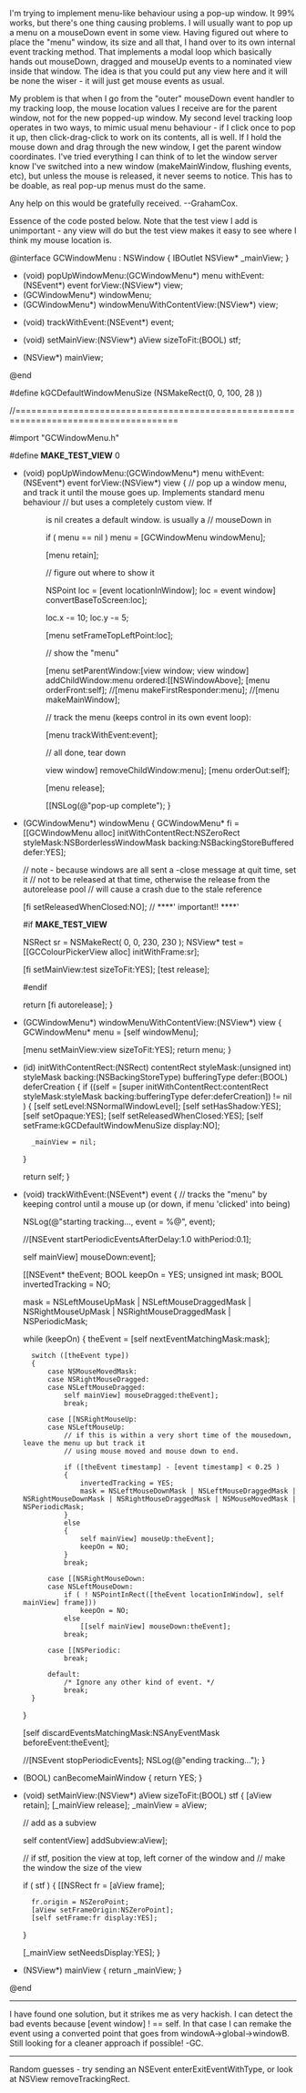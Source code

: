

I'm trying to implement menu-like behaviour using a pop-up window. It 99% works, but there's one thing causing problems. I will usually want to pop up a menu on a mouseDown event in some view. Having figured out where to place the "menu" window, its size and all that, I hand over to its own internal event tracking method. That implements a modal loop which basically hands out mouseDown, dragged and mouseUp events to a nominated view inside that window. The idea is that you could put any view here and it will be none the wiser - it will just get mouse events as usual.

My problem is that when I go from the "outer" mouseDown event handler to my tracking loop, the mouse location values I receive are for the parent window, not for the new popped-up window. My second level tracking loop operates in two ways, to mimic usual menu behaviour - if I click once to pop it up, then click-drag-click to work on its contents, all is well. If I hold the mouse down and drag through the new window, I get the parent window coordinates. I've tried everything I can think of to let the window server know I've switched into a new window (makeMainWindow, flushing events, etc), but unless the mouse is released, it never seems to notice. This has to be doable, as real pop-up menus must do the same.

Any help on this would be gratefully received. --GrahamCox.

Essence of the code posted below. Note that the test view I add is unimportant - any view will do but the test view makes it easy to see where I think my
mouse location is.

    

@interface GCWindowMenu : NSWindow
{
	IBOutlet	NSView*		_mainView;
}

+ (void)			popUpWindowMenu:(GCWindowMenu*) menu withEvent:(NSEvent*) event forView:(NSView*) view;
+ (GCWindowMenu*)	windowMenu;
+ (GCWindowMenu*)   windowMenuWithContentView:(NSView*) view;


- (void)			trackWithEvent:(NSEvent*) event;

- (void)			setMainView:(NSView*) aView sizeToFit:(BOOL) stf;
- (NSView*)			mainView;

@end



#define kGCDefaultWindowMenuSize  (NSMakeRect(0, 0, 100, 28 ))


//=====================================================================================



#import "GCWindowMenu.h"

#define __MAKE_TEST_VIEW__   0


+ (void)	popUpWindowMenu:(GCWindowMenu*) menu withEvent:(NSEvent*) event forView:(NSView*) view
{
	// pop up a window menu, and track it until the mouse goes up. Implements standard menu behaviour
	// but uses a completely custom view. If <menu> is nil creates a default window. <event> is usually a
       // mouseDown in <view>

		
	if ( menu == nil )
		menu = [GCWindowMenu windowMenu];
	
	[menu retain];
	
	// figure out where to show it
	
	NSPoint loc = [event locationInWindow];
	loc = event window] convertBaseToScreen:loc];
	
	loc.x -= 10;
	loc.y -= 5;
	
	[menu setFrameTopLeftPoint:loc];
	
	// show the "menu"
	
	[menu setParentWindow:[view window;
	view window] addChildWindow:menu ordered:[[NSWindowAbove];
	[menu orderFront:self];
	//[menu makeFirstResponder:menu];
	//[menu makeMainWindow];
	
	// track the menu (keeps control in its own event loop):

	[menu trackWithEvent:event];
	
	// all done, tear down
	
	view window] removeChildWindow:menu];
	[menu orderOut:self];
	
	[menu release];
	
	[[NSLog(@"pop-up complete");
}



+ (GCWindowMenu*)	windowMenu
{
	GCWindowMenu* fi =  [[GCWindowMenu alloc]  initWithContentRect:NSZeroRect
												styleMask:NSBorderlessWindowMask
												backing:NSBackingStoreBuffered
												defer:YES];
	
	// note - because windows are all sent a -close message at quit time, set it
	// not to be released at that time, otherwise the release from the autorelease pool
	// will cause a crash due to the stale reference

	[fi setReleasedWhenClosed:NO];	// ****' important!! ****'
	
	#if __MAKE_TEST_VIEW__
	
	NSRect sr = NSMakeRect( 0, 0, 230, 230 );
	NSView* test = [[GCColourPickerView alloc] initWithFrame:sr];
	
	[fi setMainView:test sizeToFit:YES];
	[test release];
	
	#endif
	
	return [fi autorelease];
}



+ (GCWindowMenu*)   windowMenuWithContentView:(NSView*) view
{
	GCWindowMenu* menu = [self windowMenu];
	
	[menu setMainView:view sizeToFit:YES];
	return menu;
}


- (id)	initWithContentRect:(NSRect) contentRect
		styleMask:(unsigned int) styleMask
		backing:(NSBackingStoreType) bufferingType
		defer:(BOOL) deferCreation
{
	if ((self = [super initWithContentRect:contentRect
						styleMask:styleMask
						backing:bufferingType
						defer:deferCreation]) != nil )
	{
		[self setLevel:NSNormalWindowLevel];
		[self setHasShadow:YES];
		[self setOpaque:YES];
		[self setReleasedWhenClosed:YES];
		[self setFrame:kGCDefaultWindowMenuSize display:NO];
		
		_mainView = nil;
	}
	
	return self;
}



- (void)			trackWithEvent:(NSEvent*) event
{
	// tracks the "menu" by keeping control until a mouse up (or down, if menu 'clicked' into being)
	
	NSLog(@"starting tracking..., event = %@", event);
		
	//[NSEvent startPeriodicEventsAfterDelay:1.0 withPeriod:0.1];
	
	self mainView] mouseDown:event];
	
	[[NSEvent* theEvent;
	BOOL keepOn = YES;
	unsigned int mask;
	BOOL invertedTracking = NO;
	
	mask = NSLeftMouseUpMask | NSLeftMouseDraggedMask | NSRightMouseUpMask | NSRightMouseDraggedMask | NSPeriodicMask;
 
	while (keepOn)
	{
		theEvent = [self nextEventMatchingMask:mask];

		switch ([theEvent type])
		{
			case NSMouseMovedMask:
			case NSRightMouseDragged:
			case NSLeftMouseDragged:
				self mainView] mouseDragged:theEvent];
				break;
			
			case [[NSRightMouseUp:
			case NSLeftMouseUp:
				// if this is within a very short time of the mousedown, leave the menu up but track it
				// using mouse moved and mouse down to end.
				
				if ([theEvent timestamp] - [event timestamp] < 0.25 )
				{
					invertedTracking = YES;
					mask = NSLeftMouseDownMask | NSLeftMouseDraggedMask | NSRightMouseDownMask | NSRightMouseDraggedMask | NSMouseMovedMask | NSPeriodicMask;
				}
				else
				{
					self mainView] mouseUp:theEvent];
					keepOn = NO;
				}
				break;
				
			case [[NSRightMouseDown:
			case NSLeftMouseDown:
				if ( ! NSPointInRect([theEvent locationInWindow], self mainView] frame]))
					keepOn = NO;
				else
					[[self mainView] mouseDown:theEvent];
				break;

			case [[NSPeriodic:
				break;

			default:
				/* Ignore any other kind of event. */
				break;
		}
	}
	
	[self discardEventsMatchingMask:NSAnyEventMask beforeEvent:theEvent];

		
	//[NSEvent stopPeriodicEvents];
	NSLog(@"ending tracking...");
}


- (BOOL)			canBecomeMainWindow
{
	return YES;
}


- (void)			setMainView:(NSView*) aView sizeToFit:(BOOL) stf
{
	[aView retain];
	[_mainView release];
	_mainView = aView;
	
	// add as a subview
	
	self contentView] addSubview:aView];
	
	// if stf, position the view at top, left corner of the window and
	// make the window the size of the view
	
	if ( stf )
	{
		[[NSRect fr = [aView frame];
	
		fr.origin = NSZeroPoint;
		[aView setFrameOrigin:NSZeroPoint];
		[self setFrame:fr display:YES];
	}
	
	[_mainView setNeedsDisplay:YES];
}


- (NSView*)			mainView
{
	return _mainView;
}



@end




----

I have found one solution, but it strikes me as very hackish. I can detect the bad events because [event window] ! == self. In that case I can remake the event using a converted point that goes from windowA->global->windowB. Still looking for a cleaner approach if possible! -GC.

----

Random guesses - try sending an NSEvent enterExitEventWithType, or look at NSView removeTrackingRect.
